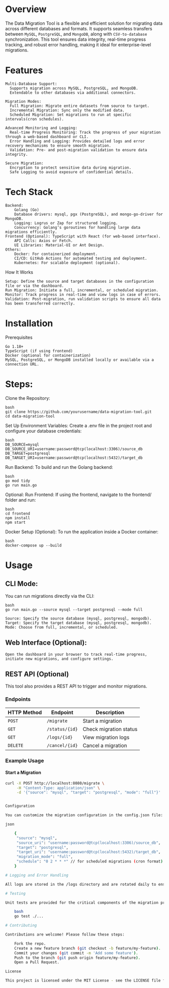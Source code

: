 # Overview

The Data Migration Tool is a flexible and efficient solution for migrating data across different databases and formats. It supports seamless transfers between `MySQL`, `PostgreSQL`, and `MongoDB`, along with `CSV-to-database` synchronization. This tool ensures data integrity, real-time progress tracking, and robust error handling, making it ideal for enterprise-level migrations.

# Features

    Multi-Database Support: 
      Supports migration across MySQL, PostgreSQL, and MongoDB.
      Extendable to other databases via additional connectors.

    Migration Modes:
      Full Migration: Migrate entire datasets from source to target.
      Incremental Migration: Sync only the modified data.
      Scheduled Migration: Set migrations to run at specific intervals(cron schedules).
    
    Advanced Monitoring and Logging:
      Real-time Progress Monitoring: Track the progress of your migration through a web-based dashboard or CLI.
      Error Handling and Logging: Provides detailed logs and error recovery mechanisms to ensure smooth migration.
      Validation: Pre- and post-migration validation to ensure data integrity.
    
    Secure Migration: 
      Encryption to protect sensitive data during migration. 
      Safe Logging to avoid exposure of confidential details.

# Tech Stack

    Backend: 
        Golang (Go)
        Database drivers: mysql, pgx (PostgreSQL), and mongo-go-driver for MongoDB.
        Logging: Logrus or Zap for structured logging.
        Concurrency: Golang’s goroutines for handling large data migrations efficiently.
    Frontend (Optional): TypeScript with React (for web-based interface).
        API Calls: Axios or Fetch.
        UI Libraries: Material-UI or Ant Design.
    Others:
        Docker: For containerized deployment.
        CI/CD: GitHub Actions for automated testing and deployment.
        Kubernetes: For scalable deployment (optional).

How It Works

    Setup: Define the source and target databases in the configuration file or via the dashboard.
    Run Migration: Initiate a full, incremental, or scheduled migration.
    Monitor: Track progress in real-time and view logs in case of errors.
    Validation: Post-migration, run validation scripts to ensure all data has been transferred correctly.

# Installation

Prerequisites

    Go 1.18+
    TypeScript (if using frontend)
    Docker (optional for containerization)
    MySQL, PostgreSQL, or MongoDB installed locally or available via a connection URL.

# Steps:

Clone the Repository:

    bash
    git clone https://github.com/yourusername/data-migration-tool.git
    cd data-migration-tool

Set Up Environment Variables: Create a .env file in the project root and configure your database credentials:

    bash
    DB_SOURCE=mysql
    DB_SOURCE_URI=username:password@tcp(localhost:3306)/source_db
    DB_TARGET=postgresql
    DB_TARGET_URI=username:password@tcp(localhost:5432)/target_db

Run Backend: To build and run the Golang backend:

    bash
    go mod tidy
    go run main.go

Optional: Run Frontend: If using the frontend, navigate to the frontend/ folder and run:

    bash
    cd frontend
    npm install
    npm start

Docker Setup (Optional): To run the application inside a Docker container:

    bash
    docker-compose up --build

# Usage

## CLI Mode:

You can run migrations directly via the CLI:

    bash
    go run main.go --source mysql --target postgresql --mode full

    Source: Specify the source database (mysql, postgresql, mongodb).
    Target: Specify the target database (mysql, postgresql, mongodb).
    Mode: Choose from full, incremental, or scheduled.

## Web Interface (Optional):

    Open the dashboard in your browser to track real-time progress, initiate new migrations, and configure settings.

## REST API (Optional)

This tool also provides a REST API to trigger and monitor migrations.

### **Endpoints**
| HTTP Method | Endpoint          | Description |
|------------|------------------|-------------|
| `POST`     | `/migrate`        | Start a migration |
| `GET`      | `/status/{id}`     | Check migration status |
| `GET`      | `/logs/{id}`       | View migration logs |
| `DELETE`   | `/cancel/{id}`     | Cancel a migration |

### **Example Usage**

#### **Start a Migration**
```sh
curl -X POST http://localhost:8080/migrate \
     -H "Content-Type: application/json" \
     -d '{"source": "mysql", "target": "postgresql", "mode": "full"}'


Configuration

You can customize the migration configuration in the config.json file:

json

    {
     "source": "mysql",
     "source_uri": "username:password@tcp(localhost:3306)/source_db",
     "target": "postgresql",
     "target_uri": "username:password@tcp(localhost:5432)/target_db",
     "migration_mode": "full",
     "schedule": "0 2 * * *" // for scheduled migrations (cron format)
    }

# Logging and Error Handling

All logs are stored in the /logs directory and are rotated daily to ensure easy tracking. Errors are logged with detailed stack traces to help identify issues during migration.

# Testing

Unit tests are provided for the critical components of the migration process. To run tests:

    bash
    go test ./...

# Contributing

Contributions are welcome! Please follow these steps:

    Fork the repo.
    Create a new feature branch (git checkout -b feature/my-feature).
    Commit your changes (git commit -m 'Add some feature').
    Push to the branch (git push origin feature/my-feature).
    Open a Pull Request.

License

This project is licensed under the MIT License - see the LICENSE file for details.
